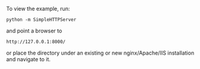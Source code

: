To view the example, run:

    python -m SimpleHTTPServer  

and point a browser to

    http://127.0.0.1:8000/

or place the directory under an existing or new nginx/Apache/IIS installation and navigate to it.
